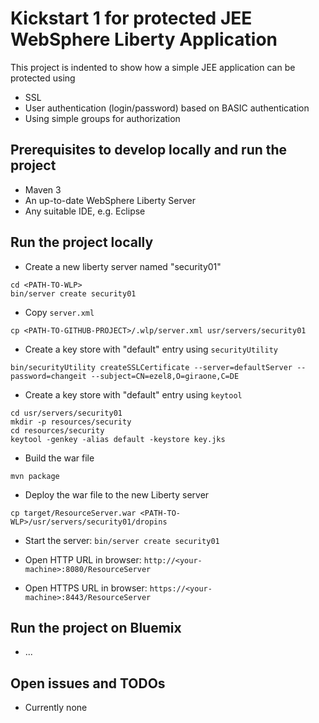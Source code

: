 # Kickstart 1 for protected JEE WebSphere Liberty Application #

This project is indented to show how a simple JEE application can be protected using
- SSL
- User authentication (login/password) based on BASIC authentication
- Using simple groups for authorization

## Prerequisites to develop locally and run the project ##
- Maven 3
- An up-to-date WebSphere Liberty Server
- Any suitable IDE, e.g. Eclipse

## Run the project locally ##

- Create a new liberty server named "security01"
```
cd <PATH-TO-WLP>
bin/server create security01
```

- Copy ```server.xml```
```
cp <PATH-TO-GITHUB-PROJECT>/.wlp/server.xml usr/servers/security01
```

- Create a key store with "default" entry using ```securityUtility```
```
bin/securityUtility createSSLCertificate --server=defaultServer --password=changeit --subject=CN=ezel8,O=giraone,C=DE
```

- Create a key store with "default" entry using ```keytool```
```
cd usr/servers/security01
mkdir -p resources/security
cd resources/security
keytool -genkey -alias default -keystore key.jks
```

- Build the war file 
```
mvn package
```

- Deploy the war file to the new Liberty server
```
cp target/ResourceServer.war <PATH-TO-WLP>/usr/servers/security01/dropins
```

- Start the server: ```bin/server create security01```

- Open HTTP URL in browser: ```http://<your-machine>:8080/ResourceServer```

- Open HTTPS URL in browser: ```https://<your-machine>:8443/ResourceServer```

## Run the project on Bluemix ##
- ...

## Open issues and TODOs ##
 
- Currently none
